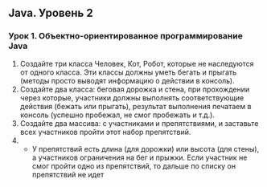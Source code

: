 ## Java. Уровень 2

### Урок 1. Объектно-ориентированное программирование Java

1. Создайте три класса Человек, Кот, Робот, которые не наследуются от одного класса. Эти классы должны уметь бегать и
   прыгать (методы просто выводят информацию о действии в консоль).
2. Создайте два класса: беговая дорожка и стена, при прохождении через которые, участники должны выполнять
   соответствующие действия (бежать или прыгать), результат выполнения печатаем в консоль (успешно пробежал, не смог
   пробежать и т.д.).
3. Создайте два массива: с участниками и препятствиями, и заставьте всех участников пройти этот набор препятствий.
4.
    * У препятствий есть длина (для дорожки) или высота (для стены), а участников ограничения на бег и прыжки. Если
      участник не смог пройти одно из препятствий, то дальше по списку он препятствий не идет